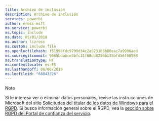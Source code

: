 ```yaml
---
title: Archivo de inclusión
description: Archivo de inclusión
services: powerbi
author: eross-msft
ms.service: powerbi
ms.topic: include
ms.date: 05/01/2018
ms.author: lizross
ms.custom: include file
ms.openlocfilehash: f51998fdc9799d34c2a923105b00eac7a9906aad
ms.sourcegitcommit: 9665bdabce3bfc31f68dd8256b135bfd56f60589
ms.translationtype: HT
ms.contentlocale: es-ES
ms.lasthandoff: 08/06/2019
ms.locfileid: "68843326"
---
```

>[!Note]
>Si le interesa ver o eliminar datos personales, revise las instrucciones de Microsoft del sitio [Solicitudes del titular de los datos de Windows para el RGPD](https://docs.microsoft.com/microsoft-365/compliance/gdpr-dsr-windows). Si busca información general sobre el RGPD, vea la [sección sobre RGPD del Portal de confianza del servicio](https://servicetrust.microsoft.com/ViewPage/GDPRGetStarted).
